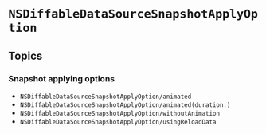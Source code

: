 # ``NSDiffableDataSourceSnapshotApplyOption``

## Topics

### Snapshot applying options

- ``NSDiffableDataSourceSnapshotApplyOption/animated``
- ``NSDiffableDataSourceSnapshotApplyOption/animated(duration:)``
- ``NSDiffableDataSourceSnapshotApplyOption/withoutAnimation``
- ``NSDiffableDataSourceSnapshotApplyOption/usingReloadData``
